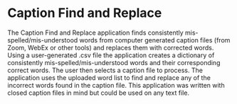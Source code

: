 # Caption Find and Replace

The Caption Find and Replace application finds consistently mis-spelled/mis-understood words from computer generated caption files (from Zoom, WebEx or other tools) and replaces them with corrected words. Using a user-generated .csv file the application creates a dictionary of consistently mis-spelled/mis-understood words and their corresponding correct words. The user then selects a caption file to process. The application uses the uploaded word list to find and replace any of the incorrect words found in the caption file. This application was written with closed caption files in mind but could be used on any text file.
